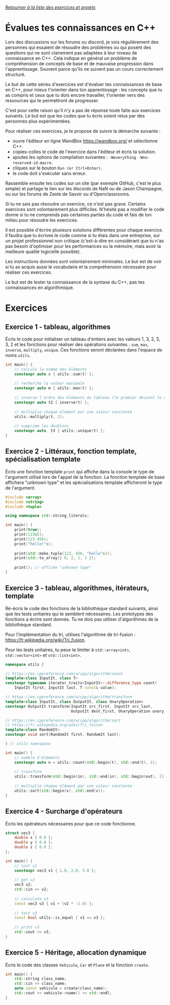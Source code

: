 *[Retourner à la liste des exercices et projets](README.md)*

# Évalues tes connaissances en C++

Lors des discussions sur les forums ou discord, je vois régulièrement des personnes qui essaient de résoudre des problèmes
ou qui posent des questions qui ne sont clairement pas adaptées à leur niveau de connaissance en C++. Cela indique en général
un problème de compréhension de concepts de base et de mauvaise progression dans l'apprentissage. Souvent parce
qu'ils ne suivent pas un cours correctement structuré.

Le but de cette séries d'exercices est d'évaluer tes connaissances de base en C++, pour mieux t'orienter dans ton apprentissage :
les concepts que tu as compris et ceux que tu dois encore travailler, t'orienter vers des ressources qui te permettront de
progresser.

C'est pour cette raison qu'il n'y a pas de réponse toute faite aux exercices suivants. Le but est que les codes que tu écris
soient relus par des personnes plus expérimentées.

Pour réaliser ces exercices, je te propose de suivre la démarche suivante :

- ouvre l'éditeur en ligne WandBox https://wandbox.org/ et sélectionne C++.
- copies-colles le code de l'exercice dans l'éditeur et écris ta solution.
- ajoutes les options de compilation suivantes : `-Weverything -Wno-reserved-id-macro`.
- cliques sur le bouton `Run (or Ctrl+Enter)`.
- le code doit s'exécuter sans erreur.

Rassemble ensuite tes codes sur un site (par exemple GitHub, c'est le plus simple) et partage le lien sur les discords de NaN ou 
de Jason Champagne, ou sur les forums de Zeste de Savoir ou d'Openclassrooms.

Si tu ne sais pas résoudre un exercice, ce n'est pas grave. Certains exercices sont volontairement plus difficiles.
N'hésite pas a modifier le code donne si tu ne comprends pas certaines parties du code et fais de ton milieu pour
résoudre les exercices.

Il est possible d'écrire plusieurs solutions différentes pour chaque exercice. Il faudra que tu écrives le code
comme si tu étais dans une entreprise, sur un projet professionnel non critique (c'est-à-dire en considérant que tu n'as pas
besoin d'optimiser pour les performances ou la mémoire, mais avoir la meilleure qualité logicielle possible).

Les instructions données sont volontairement minimales. Le but est de voir si tu as acquis aussi le vocabulaire et la compréhension
nécessaire pour réaliser ces exercices.

Le but est de tester ta connaissance de la syntaxe du C++, pas tes connaissances en algorithmique.

# Exercices

## Exercice 1 - tableau, algorithmes

Écris le code pour initialiser un tableau d'entiers avec les valeurs 1, 3, 2, 5, 3, 2 et les fonctions pour réaliser des opérations suivantes :
`sum`, `max`, `inverse`, `multiply`, `unique`. Ces fonctions seront déclarées dans l'espace de noms `utils`.

```cpp
int main() {
    // calcule la somme des éléments
    constexpr auto s { utils::sum(t) };
    
    // recherche la valeur maximale
    constexpr auto m { utils::max(t) };
    
    // inverse l'ordre des éléments du tableau (le premier devient le dernier, etc)
    constexpr auto t2 { inverse(t) };
    
    // multiplie chaque élément par une valeur constante
    utils::multiply(t, 2);
    
    // supprime les doublons
    constexpr auto  t3 { utils::unique(t) };
}
```

## Exercice 2 - Littéraux, fonction template, spécialisation template

Écris une fonction template `print` qui affiche dans la console le type de l'argument utilisé lors de l'appel de la fonction.
La fonction template de base affichera "unknown type" et les spécialisations template afficheront le type de l'argument.

```cpp
#include <array>
#include <string>
#include <tuple>

using namespace std::string_literals;

int main() {
    print(true);
    print(123ul);
    print(123.456);
    print("hello!"s);
    
    print(std::make_tuple(123, 456, "hello"s));
    print(std::to_array({ 0, 2, 1, 3 });
    
    print(); // affiche "unknown type"
}
```

## Exercice 3 - tableau, algorithmes, itérateurs, template

Ré-écris le code des fonctions de la bibliothèque standard suivants, ainsi que les tests unitaires qui te semblent nécessaires.
Les prototypes des fonctions a écrire sont donnés. Tu ne dois pas utiliser d'algorithmes de la bibliothèque standard.

Pour l'implémentation du tri, utilises l'algorithme de tri-fusion : https://fr.wikipedia.org/wiki/Tri_fusion.

Pour les tests unitaires, tu peux te limiter à `std::array<int>`, `std::vector<int>` et `std::list<int>`.

```cpp
namespace utils {

// https://en.cppreference.com/w/cpp/algorithm/count
template<class InputIt, class T>
constexpr typename iterator_traits<InputIt>::difference_type count(
    InputIt first, InputIt last, T const& value);

// https://en.cppreference.com/w/cpp/algorithm/transform
template<class InputIt, class OutputIt, class UnaryOperation>
constexpr OutputIt transform(InputIt src_first, InputIt src_last, 
                             OutputIt dest_first, UnaryOperation unary_op);

// https://en.cppreference.com/w/cpp/algorithm/sort
// https://fr.wikipedia.org/wiki/Tri_fusion
template<class RandomIt>
constexpr void sort(RandomIt first, RandomIt last);

} // utils namespace

int main() {
    // nombre d'éléments
    constexpr auto n = utils::count(std::begin(t), std::end(t), 2);
    
    // transform
    utils::transform(std::begin(in), std::end(in), std::begin(out), [](int x){ return x*x; });
    
    // multiplie chaque élément par une valeur constante
    utils::sort(std::begin(v), std::end(v));
}
```

## Exercice 4 - Surcharge d'opérateurs

Écris les opérateurs nécessaires pour que ce code fonctionne.

```cpp
struct vec3 {
    double x { 0.0 };
    double y { 0.0 };
    double z { 0.0 };
};

int main() {
    // init v1
    constexpr vec3 v1 { 1.0, 2.0, 3.0 };
    
    // get v2
    vec3 v2;
    std::cin >> v2;
    
    // calculate v3
    const vec3 v3 { v1 + (v2 * -1.0) };
    
    // test v3
    const bool utils::is_equal { v1 == v3 };
    
    // print v3
    std::cout << v3;
}
```

## Exercice 5 - Héritage, allocation dynamique

Écris le code des classes `Vehicule`, `Car` et `Plane` et la fonction `create`.

```cpp
int main() {
    std::string class_name;
    std::cin >> class_name;
    auto const vehicule = create(class_name);
    std::cout << vehicule->name() << std::endl;
}
```
